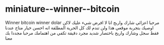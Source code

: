 # miniature--winner--bitcoin
Winner bitcoin winner dolar
مرحبا اعزائي شارك واربح انا لا افرض شيء عليك لاكن اوصيك بتجربة موقعي هذا ولن تندم لك كل الحرية المطلقة انه احسن خيار متاح عندنا فقط سجل وشارك واربح باختصار شديد مجرد دقيقة تكفي من اهتمامك مرحبا مجددا بك معنا
